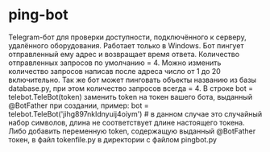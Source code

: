 ﻿# ping-bot
Telegram-бот для проверки доступности, подключённого к серверу, удалённого оборудования. Работает только в Windows.
Бот пингует отправленный ему адрес и возвращает время ответа. Количество отправленных запросов по умолчанию = 4.
Можно изменить количество запросов написав после адреса число от 1 до 20 включительно.
Так же бот может пинговать объекты названию из базы database.py, при этом количество запросов всегда = 4.
В строке bot = telebot.TeleBot(token) заменить token на токен вашего бота, выданный @BotFather при создании,
пример: bot = telebot.TeleBot('jihg897nkldnyuij4oiym') # в данном случае это случайный набор символов, длина не соответствует длине настоящего токена.
Либо добавить переменную token, содержащую выданный @BotFather токен, в файл tokenfile.py в директории с файлом pingbot.py

